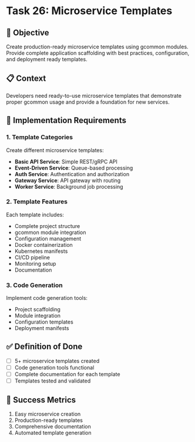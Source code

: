 <!-- file: tasks/26-microservice-templates.md -->
<!-- version: 1.0.0 -->
<!-- guid: b6c6d6e6-z6a6-9b9c-3x3y-678901234zab -->

# Task 26: Microservice Templates

## 🎯 Objective

Create production-ready microservice templates using gcommon modules. Provide complete application scaffolding with best practices, configuration, and deployment ready templates.

## 📋 Context

Developers need ready-to-use microservice templates that demonstrate proper gcommon usage and provide a foundation for new services.

## 🔧 Implementation Requirements

### 1. Template Categories

Create different microservice templates:

- **Basic API Service**: Simple REST/gRPC API
- **Event-Driven Service**: Queue-based processing
- **Auth Service**: Authentication and authorization
- **Gateway Service**: API gateway with routing
- **Worker Service**: Background job processing

### 2. Template Features

Each template includes:

- Complete project structure
- gcommon module integration
- Configuration management
- Docker containerization
- Kubernetes manifests
- CI/CD pipeline
- Monitoring setup
- Documentation

### 3. Code Generation

Implement code generation tools:

- Project scaffolding
- Module integration
- Configuration templates
- Deployment manifests

## ✅ Definition of Done

- [ ] 5+ microservice templates created
- [ ] Code generation tools functional
- [ ] Complete documentation for each template
- [ ] Templates tested and validated

## 🎯 Success Metrics

1. Easy microservice creation
2. Production-ready templates
3. Comprehensive documentation
4. Automated template generation
